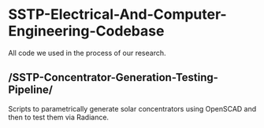 # SSTP-Electrical-And-Computer-Engineering-Codebase
All code we used in the process of our research.

## /SSTP-Concentrator-Generation-Testing-Pipeline/
Scripts to parametrically generate solar concentrators using OpenSCAD and then to test them via Radiance.
